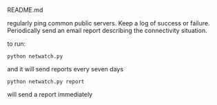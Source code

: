 README.md

regularly ping common public servers. Keep a log of success or failure. Periodically send an email report describing the connectivity situation.

to run:

`python netwatch.py`

and it will send reports every seven days

`python netwatch.py report`

will send a report immediately
